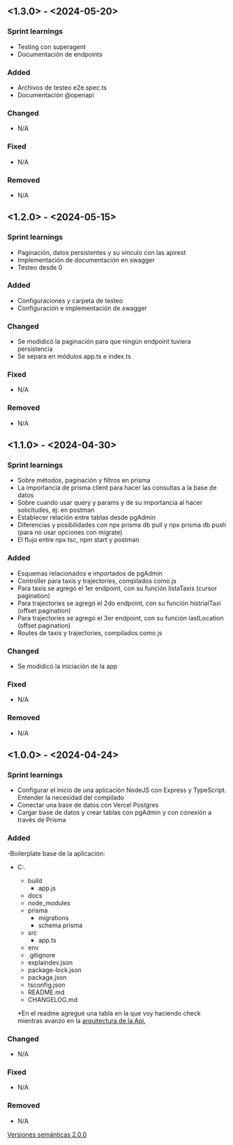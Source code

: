 ## <1.3.0> - <2024-05-20>

### Sprint learnings
- Testing con superagent
- Documentación de endpoints

### Added
- Archivos de testeo e2e.spec.ts
- Documentación @openapi

### Changed
- N/A

### Fixed
- N/A

### Removed
- N/A


## <1.2.0> - <2024-05-15>

### Sprint learnings
- Paginación, datos persistentes y su vínculo con las apirest
- Implementación de documentación en swagger
- Testeo desde 0

### Added
- Configuraciones y carpeta de testeo
- Configuración e implementación de swagger

### Changed
- Se modidicó la paginación para que ningún endpoint tuviera persistencia
- Se separa en módulos app.ts e index.ts

### Fixed
- N/A

### Removed
- N/A

## <1.1.0> - <2024-04-30>

### Sprint learnings
- Sobre métodos, paginación y filtros en prisma
- La importancia de prisma client para hacer las consultas a la base de datos
- Sobre cuando usar query y params y de su importancia al hacer solicitudes, ej: en postman
- Establecer relación entre tablas desde pgAdmin
- Diferencias y posibilidades con npx prisma db pull y npx prisma db push (para no usar opciones con migrate)
- El flujo entre npx tsc, npm start y postman

### Added
- Esquemas relacionados e importados de pgAdmin
- Controller para taxis y trajectories, compilados como js
- Para taxis se agregó el 1er endpoint, con su función listaTaxis (cursor pagination)
- Para trajectories se agregó el 2do endpoint, con su función histrialTaxi (offset pagination)
- Para trajectories se agregó el 3er endpoint, con su función lastLocation (offset pagination)
- Routes de taxis y trajectories, compilados como js

### Changed
- Se modidicó la iniciación de la app

### Fixed
- N/A

### Removed
- N/A

## <1.0.0> - <2024-04-24>

### Sprint learnings
- Configurar el inicio de una aplicación NodeJS con Express y TypeScript. Entender la necesidad del compilado
- Conectar una base de datos con Vercel Postgres
- Cargar base de datos y crear tablas con pgAdmin y con conexión a través de Prisma

### Added

-Boilerplate base de la aplicación:

- C:.
  - build
    - app.js
  - docs
  - node_modules
  - prisma
    - migrations
    - schema prisma
  - src
    - app.ts
  - env
  - .gitignore
  - explaindev.json
  - package-lock.json
  - package.json
  - tsconfig.json
  - README.md
  - CHANGELOG.md

  *En el readme agregué una tabla en la que voy haciendo check mientras avanzo en la [arquitectura de la Api.](https://github.com/olicrea/DEV013-fleet-management-api?tab=readme-ov-file#9-comprender-para-implementar) 


### Changed

- N/A

### Fixed

- N/A

### Removed

- N/A



<!-- // git log --all --since='7 days ago' --oneline --format="* %h %s (%an) %as" -->

<!-- Dado un número de versión MAYOR.MENOR.PARCHES, incrementa lo siguiente:

MAYOR versión cuando realizas cambios incompatibles en la API

MENOR versión cuando agregas funcionalidad de manera compatible hacia atrás

PARCHES versión cuando realizas correcciones de errores compatibles hacia atrás -->

[Versiones semánticas 2.0.0](https://semver.org/)